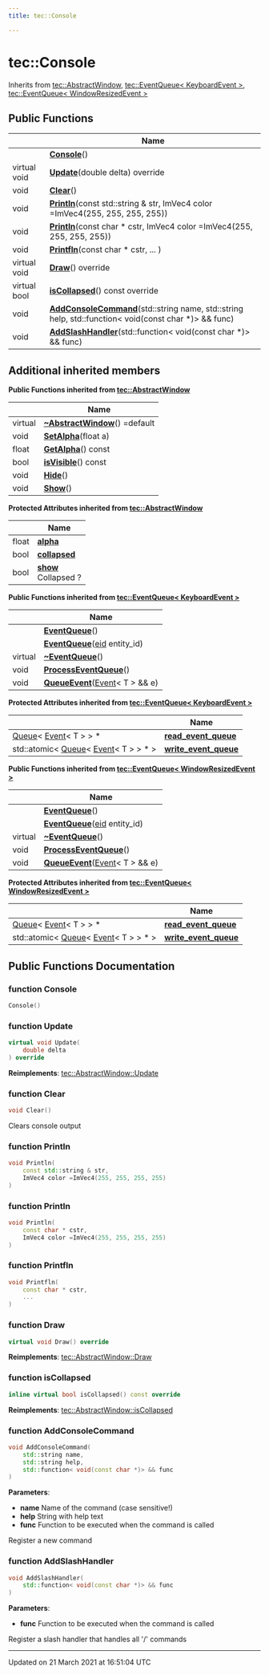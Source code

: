 ```yaml
---
title: tec::Console

---
```


# tec::Console



Inherits from [tec::AbstractWindow](/engine/Classes/classtec_1_1_abstract_window/), [tec::EventQueue< KeyboardEvent >](/engine/Classes/classtec_1_1_event_queue/), [tec::EventQueue< WindowResizedEvent >](/engine/Classes/classtec_1_1_event_queue/)

## Public Functions

|                | Name           |
| -------------- | -------------- |
| | **[Console](/engine/Classes/classtec_1_1_console/#function-console)**() |
| virtual void | **[Update](/engine/Classes/classtec_1_1_console/#function-update)**(double delta) override |
| void | **[Clear](/engine/Classes/classtec_1_1_console/#function-clear)**() |
| void | **[Println](/engine/Classes/classtec_1_1_console/#function-println)**(const std::string & str, ImVec4 color =ImVec4(255, 255, 255, 255)) |
| void | **[Println](/engine/Classes/classtec_1_1_console/#function-println)**(const char * cstr, ImVec4 color =ImVec4(255, 255, 255, 255)) |
| void | **[Printfln](/engine/Classes/classtec_1_1_console/#function-printfln)**(const char * cstr, ... ) |
| virtual void | **[Draw](/engine/Classes/classtec_1_1_console/#function-draw)**() override |
| virtual bool | **[isCollapsed](/engine/Classes/classtec_1_1_console/#function-iscollapsed)**() const override |
| void | **[AddConsoleCommand](/engine/Classes/classtec_1_1_console/#function-addconsolecommand)**(std::string name, std::string help, std::function< void(const char *)> && func) |
| void | **[AddSlashHandler](/engine/Classes/classtec_1_1_console/#function-addslashhandler)**(std::function< void(const char *)> && func) |

## Additional inherited members

**Public Functions inherited from [tec::AbstractWindow](/engine/Classes/classtec_1_1_abstract_window/)**

|                | Name           |
| -------------- | -------------- |
| virtual | **[~AbstractWindow](/engine/Classes/classtec_1_1_abstract_window/#function-~abstractwindow)**() =default |
| void | **[SetAlpha](/engine/Classes/classtec_1_1_abstract_window/#function-setalpha)**(float a) |
| float | **[GetAlpha](/engine/Classes/classtec_1_1_abstract_window/#function-getalpha)**() const |
| bool | **[isVisible](/engine/Classes/classtec_1_1_abstract_window/#function-isvisible)**() const |
| void | **[Hide](/engine/Classes/classtec_1_1_abstract_window/#function-hide)**() |
| void | **[Show](/engine/Classes/classtec_1_1_abstract_window/#function-show)**() |

**Protected Attributes inherited from [tec::AbstractWindow](/engine/Classes/classtec_1_1_abstract_window/)**

|                | Name           |
| -------------- | -------------- |
| float | **[alpha](/engine/Classes/classtec_1_1_abstract_window/#variable-alpha)**  |
| bool | **[collapsed](/engine/Classes/classtec_1_1_abstract_window/#variable-collapsed)**  |
| bool | **[show](/engine/Classes/classtec_1_1_abstract_window/#variable-show)** <br>Collapsed ?  |

**Public Functions inherited from [tec::EventQueue< KeyboardEvent >](/engine/Classes/classtec_1_1_event_queue/)**

|                | Name           |
| -------------- | -------------- |
| | **[EventQueue](/engine/Classes/classtec_1_1_event_queue/#function-eventqueue)**() |
| | **[EventQueue](/engine/Classes/classtec_1_1_event_queue/#function-eventqueue)**([eid](/engine/Namespaces/namespacetec/#typedef-eid) entity_id) |
| virtual | **[~EventQueue](/engine/Classes/classtec_1_1_event_queue/#function-~eventqueue)**() |
| void | **[ProcessEventQueue](/engine/Classes/classtec_1_1_event_queue/#function-processeventqueue)**() |
| void | **[QueueEvent](/engine/Classes/classtec_1_1_event_queue/#function-queueevent)**([Event](/engine/Classes/structtec_1_1_event/)< T > && e) |

**Protected Attributes inherited from [tec::EventQueue< KeyboardEvent >](/engine/Classes/classtec_1_1_event_queue/)**

|                | Name           |
| -------------- | -------------- |
| [Queue](/engine/Classes/structtec_1_1_queue/)< [Event](/engine/Classes/structtec_1_1_event/)< T > > * | **[read_event_queue](/engine/Classes/classtec_1_1_event_queue/#variable-read_event_queue)**  |
| std::atomic< [Queue](/engine/Classes/structtec_1_1_queue/)< [Event](/engine/Classes/structtec_1_1_event/)< T > > * > | **[write_event_queue](/engine/Classes/classtec_1_1_event_queue/#variable-write_event_queue)**  |

**Public Functions inherited from [tec::EventQueue< WindowResizedEvent >](/engine/Classes/classtec_1_1_event_queue/)**

|                | Name           |
| -------------- | -------------- |
| | **[EventQueue](/engine/Classes/classtec_1_1_event_queue/#function-eventqueue)**() |
| | **[EventQueue](/engine/Classes/classtec_1_1_event_queue/#function-eventqueue)**([eid](/engine/Namespaces/namespacetec/#typedef-eid) entity_id) |
| virtual | **[~EventQueue](/engine/Classes/classtec_1_1_event_queue/#function-~eventqueue)**() |
| void | **[ProcessEventQueue](/engine/Classes/classtec_1_1_event_queue/#function-processeventqueue)**() |
| void | **[QueueEvent](/engine/Classes/classtec_1_1_event_queue/#function-queueevent)**([Event](/engine/Classes/structtec_1_1_event/)< T > && e) |

**Protected Attributes inherited from [tec::EventQueue< WindowResizedEvent >](/engine/Classes/classtec_1_1_event_queue/)**

|                | Name           |
| -------------- | -------------- |
| [Queue](/engine/Classes/structtec_1_1_queue/)< [Event](/engine/Classes/structtec_1_1_event/)< T > > * | **[read_event_queue](/engine/Classes/classtec_1_1_event_queue/#variable-read_event_queue)**  |
| std::atomic< [Queue](/engine/Classes/structtec_1_1_queue/)< [Event](/engine/Classes/structtec_1_1_event/)< T > > * > | **[write_event_queue](/engine/Classes/classtec_1_1_event_queue/#variable-write_event_queue)**  |


## Public Functions Documentation

### function Console

```cpp
Console()
```


### function Update

```cpp
virtual void Update(
    double delta
) override
```


**Reimplements**: [tec::AbstractWindow::Update](/engine/Classes/classtec_1_1_abstract_window/#function-update)


### function Clear

```cpp
void Clear()
```


Clears console output 


### function Println

```cpp
void Println(
    const std::string & str,
    ImVec4 color =ImVec4(255, 255, 255, 255)
)
```


### function Println

```cpp
void Println(
    const char * cstr,
    ImVec4 color =ImVec4(255, 255, 255, 255)
)
```


### function Printfln

```cpp
void Printfln(
    const char * cstr,
    ... 
)
```


### function Draw

```cpp
virtual void Draw() override
```


**Reimplements**: [tec::AbstractWindow::Draw](/engine/Classes/classtec_1_1_abstract_window/#function-draw)


### function isCollapsed

```cpp
inline virtual bool isCollapsed() const override
```


**Reimplements**: [tec::AbstractWindow::isCollapsed](/engine/Classes/classtec_1_1_abstract_window/#function-iscollapsed)


### function AddConsoleCommand

```cpp
void AddConsoleCommand(
    std::string name,
    std::string help,
    std::function< void(const char *)> && func
)
```


**Parameters**: 

  * **name** Name of the command (case sensitive!) 
  * **help** String with help text 
  * **func** Function to be executed when the command is called 


Register a new command 


### function AddSlashHandler

```cpp
void AddSlashHandler(
    std::function< void(const char *)> && func
)
```


**Parameters**: 

  * **func** Function to be executed when the command is called 


Register a slash handler that handles all '/' commands 


-------------------------------

Updated on 21 March 2021 at 16:51:04 UTC